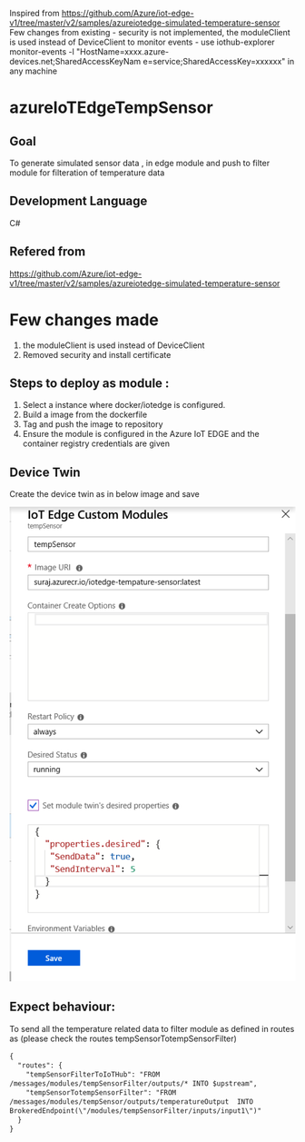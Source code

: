 Inspired from https://github.com/Azure/iot-edge-v1/tree/master/v2/samples/azureiotedge-simulated-temperature-sensor
Few changes from existing - security is not implemented, the moduleClient is used instead of DeviceClient
to monitor events - use iothub-explorer monitor-events -l "HostName=xxxx.azure-devices.net;SharedAccessKeyNam
e=service;SharedAccessKey=xxxxxx" in any machine

# azureIoTEdgeTempSensor



 ## Goal
To generate simulated sensor data , in edge module and push to filter module for filteration of temperature data 
## Development Language 
 C#
## Refered from 

https://github.com/Azure/iot-edge-v1/tree/master/v2/samples/azureiotedge-simulated-temperature-sensor

# Few changes made 
1. the moduleClient is used instead of DeviceClient
2. Removed security and install certificate

## Steps to deploy as module :
1. Select a instance where docker/iotedge is configured.
2. Build a image from the dockerfile
3. Tag and push the image to repository
4. Ensure the module is configured in the Azure IoT EDGE and the container registry credentials are given

## Device Twin 

Create the device twin as in below image and save

![Device Twin](DeviceTwinTemperature.PNG)

## Expect behaviour:
To send all the temperature related data to filter module 
as defined in routes as (please check the routes tempSensorTotempSensorFilter)

```
{
  "routes": {
    "tempSensorFilterToIoTHub": "FROM /messages/modules/tempSensorFilter/outputs/* INTO $upstream",
    "tempSensorTotempSensorFilter": "FROM /messages/modules/tempSensor/outputs/temperatureOutput  INTO BrokeredEndpoint(\"/modules/tempSensorFilter/inputs/input1\")"
  }
}
```









